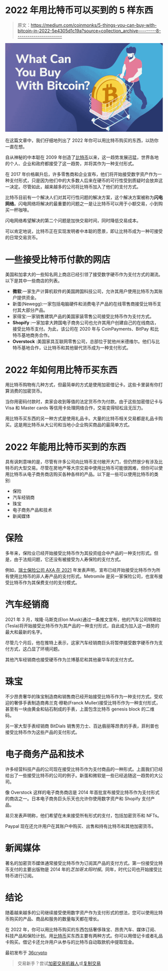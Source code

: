 # 2022 年用比特币可以买到的 5 样东西

> 原文：<https://medium.com/coinmonks/5-things-you-can-buy-with-bitcoin-in-2022-5e4305d1c19a?source=collection_archive---------8----------------------->

![](img/b46b9094f75b24911d5ecaa329063fe9.png)

在这篇文章中，我们仔细地列出了 2022 年你可以用比特币购买的东西，以防你一直在想。

自从神秘的中本聪在 2009 年创造了[比特币](https://36crypto.com/what-is-bitcoin-and-why-is-it-valuable/)以来，这一趋势发展迅猛，世界各地的个人、企业和政府都接受了这一趋势，并将其作为一种支付形式。

在 2017 年价格飙升后，许多零售商和企业宣布，他们将开始接受数字资产作为一种支付形式，只是因为他们中的大多数人后来在硬币的可行性受到质疑时会放弃这一决定。尽管如此，越来越多的公司将比特币加入了他们的支付方式。

比特币目前有一个解决人们对其可行性问题的解决方案，这个解决方案被称为**闪电网络**。闪电网络将解决的最重要的问题之一是让比特币可以用于小额交易，小到购买一杯咖啡。

闪电网络希望解决的第二个问题是加快交易时间，同时降低交易成本。

可以肯定地说，比特币正在实现发明者中本聪的愿景，即让比特币成为一种可接受的日常交易货币。

# 一些接受比特币付款的网店

美国和加拿大的一些知名网上商店已经引领了接受数字硬币作为支付方式的潮流。以下是其中一些商店的列表。

*   **微软**:一家生产计算机软件的美国跨国科技公司，允许其用户使用比特币为其账户提供资金。
*   新蛋(Newegg):一家包括电脑硬件和消费电子产品的在线零售商接受比特币支付其大部分产品。
*   家得宝:一家销售建筑产品的美国家装零售公司接受比特币作为支付方式。
*   **Shopify** :一家加拿大跨国电子商务公司也允许其用户创建自己的在线商店，接受比特币支付。为此，该公司在 2020 年与 CoinPayments、BitPay 和比特币基地商务合作。
*   **Overstock** :美国家具互联网零售公司，总部位于犹他州米德维尔。他们与比特币基地合作，让比特币和其他替代货币成为一种支付形式。

# 2022 年如何用比特币买东西

用比特币购物有几种方式，但最简单的方式是使用加密借记卡。这些卡里装有你打算消费的加密货币。

当你用密码付款时，卖家会收到等值的法定货币作为付款。由于这些加密借记卡与 Visa 和 Master cards 等信用卡处理网络合作，交易变得轻松且无压力。

用比特币买东西的另一种方式是使用礼品卡。大量的比特币相关交易都是礼品卡购买。这是用比特币从大公司和当地小企业购买商品的最简单方式。

# 2022 年能用比特币买到的东西

具有讽刺意味的是，尽管有许多公司向比特币支付敞开大门，但仍然很少有涉及比特币的大型交易。尽管在房地产等大宗交易中使用比特币可能很困难，但你可以使用比特币从电子商务商店购买各种各样的产品。以下是一些可以使用比特币的类别:

*   保险
*   汽车经销商
*   珠宝
*   电子商务产品和技术
*   新闻媒体

# 保险

多年来，保险业已经开始接受比特币作为其投资组合中产品的一种支付形式。但是，由于法规问题，它还没有被接受为人寿保险的支付方式。

例如，[瑞士保险公司 AXA 在 2021](https://www.coindesk.com/markets/2021/04/15/axa-switzerland-allows-customers-to-pay-in-bitcoin/#:~:text=The%20Swiss%20arm%20of%20insurance,according%20to%20the%20announcement%20Thursday.) 年发表声明，宣布已经开始接受比特币作为所有使用比特币的非人寿产品的支付形式。Metromile 是另一家保险公司，也宣布接受比特币作为其保费支付的支付模式。

# 汽车经销商

2021 年 3 月，埃隆·马斯克(Elon Musk)通过一条推文宣布，他的汽车公司特斯拉(Tesla)将开始接受比特币作为其产品的一种支付形式，自此成为加入这一趋势的最大和最新的名字。

尽管几个月后，他在推特上表示，这家汽车经销商巨头将暂停接受数字硬币作为支付方式，这凸显了环境问题。

其他汽车经销商也接受硬币作为兰博基尼和其他豪华车的支付方式。

# 珠宝

不少昂贵奢华的珠宝制造商和销售商已经开始接受比特币作为一种支付方式。受欢迎的奢侈手表制造商弗兰克·穆勒(Franck Muller)接受比特币作为一种支付形式，甚至有一块由黄金和钻石制成的手表，上面包含比特币 genesis block 的二维码。

另一家大型手表经销商 BitDials 销售劳力士、百达翡丽等昂贵的手表，菲利普也接受比特币作为这些产品的支付形式。

# 电子商务产品和技术

许多经营科技产品的公司现在接受比特币作为支付商品的一种形式。上面我们已经给出了一些接受比特币的公司的例子。新蛋和微软是一些已经追随这一趋势的大公司。

像 Overstock 这样的电子商务商店是 2014 年首批宣布接受比特币作为支付形式的商店之一。日本电子商务巨头乐天也允许你使用数字资产和 Shopify 支付产品。

易贝发表声明称，他们希望在未来接受所有形式的支付，包括加密货币和 NFTs。

Paypal 现在还允许用户在其账户中购买、出售和持有比特币和其他加密货币。

# 新闻媒体

著名的加密货币媒体通常接受比特币作为订阅其产品的支付方式。第一份接受比特币支付的主要出版物是 2014 年的*芝加哥太阳时报*。同年，时代公司也开始接受比特币进行订阅。

# 结论

随着越来越多的公司继续接受使用数字资产作为支付形式的想法，您可以使用比特币购买的产品、商品和服务的数量每天都在增长。

在 2022 年，你可以用比特币购买的东西包括奢侈珠宝、昂贵汽车、媒体订阅、科技产品和保险计划。用[比特币](https://36crypto.com/what-is-bitcoin-and-why-is-it-valuable/)买东西主要有两种方式。你可以用借记卡或者礼品卡购买。借记卡还允许用户从参与的比特币自动取款机中提取现金。

最初发布于 [36crypto](https://36crypto.com/5-things-you-can-buy-with-bitcoin-in-2022/)

> 交易新手？尝试[加密交易机器人](/coinmonks/crypto-trading-bot-c2ffce8acb2a)或[复制交易](/coinmonks/top-10-crypto-copy-trading-platforms-for-beginners-d0c37c7d698c)